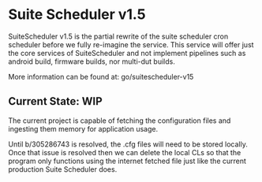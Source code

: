 <!--
Copyright 2023 The Chromium Authors
Use of this source code is governed by a BSD-style license that can be
found in the LICENSE file.
-->

# Suite Scheduler **__v1.5__**
SuiteScheduler v1.5 is the partial rewrite of the suite scheduler cron scheduler
before we fully re-imagine the service. This service will offer just the core
services of SuiteScheduler and not implement pipelines such as android build,
firmware builds, nor multi-dut builds.

More information can be found at: go/suitescheduler-v15


## Current State: WIP
The current project is capable of fetching the configuration files and ingesting
them memory for application usage.


Until b/305286743 is resolved, the .cfg files will need to be stored locally.
Once that issue is resolved then we can delete the local CLs so that the program
only functions using the internet fetched file just like the current production
Suite Scheduler does.

